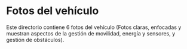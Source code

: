 Fotos del vehículo
====

Este directorio contiene 6 fotos del vehículo (Fotos claras, enfocadas y muestran aspectos de la gestión de movilidad, energía y sensores, y gestión de obstáculos).
